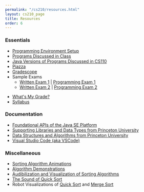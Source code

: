 ```yaml
---
permalink: "/cs210/resources.html"
layout: cs210_page
title: Resources
order: 6
---
```


### Essentials

- [Programming Environment Setup](programming_environment.html)
- [Programs Discussed in Class](https://www.cs.umb.edu/~siyer/teaching/dsaj.zip)
- [Java Versions of Programs Discussed in CS110](https://www.cs.umb.edu/~siyer/teaching/ipj.zip)
- [Piazza](https://piazza.com/)
- [Gradescope](https://gradescope.com/)
- Sample Exams
  - [Written Exam 1](https://www.cs.umb.edu/~siyer/teaching/cs210/cs210_sample_we1.pdf) \| [Programming Exam 1](https://www.cs.umb.edu/~siyer/teaching/cs210/cs210_sample_pe1.pdf)
  - [Written Exam 2](https://www.cs.umb.edu/~siyer/teaching/cs210/cs210_sample_we2.pdf) \| [Programming Exam 2](https://www.cs.umb.edu/~siyer/teaching/cs210/cs210_sample_pe2.pdf)
<!-- - [Math -->
<!-- Tutorial](https://www.cs.umb.edu/~siyer/teaching/math_tutorial.pdf) -->
<!-- - [Command-line -->
<!-- Tutorial](https://www.cs.umb.edu/~siyer/teaching/cmdline_tutorial.pdf) -->
- [What's My Grade?](grade.html)
- [Syllabus](https://www.cs.umb.edu/~siyer/teaching/cs210/cs210_syllabus.pdf)

### Documentation

- [Foundational APIs of the Java SE Platform](https://docs.oracle.com/en/java/javase/21/docs/api/java.base/module-summary.html)
- [Supporting Libraries and Data Types from Princeton University](https://www.cs.umb.edu/~siyer/teaching/stdlib-java.pdf)
- [Data Structures and Algorithms from Princeton University](https://www.cs.umb.edu/~siyer/teaching/dsalib-java.pdf)
- [Visual Studio Code (aka VSCode)](https://code.visualstudio.com/Docs)

### Miscellaneous

- [Sorting Algorithm Animations](http://www.sorting-algorithms.com/)
- [Algorithm Demonstrations](https://www.youtube.com/user/AlgoRythmics/videos)
- [Audibilization and Visualization of Sorting Algorithms](http://panthema.net/2013/sound-of-sorting/)
- [The Sound of Quick Sort](https://www.youtube.com/watch?v=m1PS8IR6Td0)
- Robot Visualizations of [Quick Sort](https://www.youtube.com/watch?v=aXXWXz5rF64) and [Merge Sort](https://www.youtube.com/watch?v=es2T6KY45cA)
